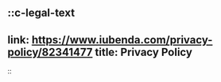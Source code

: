 ::c-legal-text
---
link: https://www.iubenda.com/privacy-policy/82341477
title: Privacy Policy
---
::
